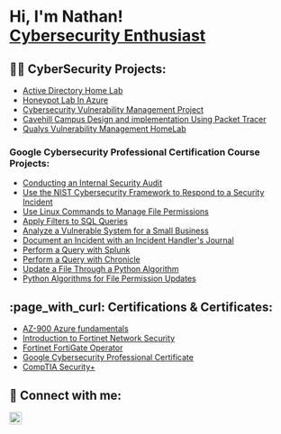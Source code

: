 <h1>Hi, I'm Nathan! <br/><a href="https://github.com/Natej2001"><a href="linkedin.com/in/nathan-james-3567551aa">Cybersecurity Enthusiast</a></h1>

<h2>👨‍💻 CyberSecurity Projects:</h2>

  - [Active Directory Home Lab](https://github.com/Natej2001/Active-Directory-Lab)
  - [Honeypot Lab In Azure](https://github.com/Natej2001/HoneyPot-lab-In-Azure)
  - [Cybersecurity Vulnerability Management Project](https://github.com/Nate-NJ/Cybersecurity-Vulnerability-Management-Project)
  - [Cavehill Campus Design and implementation Using Packet Tracer](https://github.com/Natej2001/Campus-Network-Design-Using-Packet-Tracer)
  -  [Qualys Vulnerability Management HomeLab]()


<h3>Google Cybersecurity Professional Certification Course Projects:</h3>

  - [Conducting an Internal Security Audit](https://github.com/Nate-NJ/Google-Cybersecurity-Projects#conducting-an-internal-security-audit-google-cybersecurity-professional-certification)
  - [Use the NIST Cybersecurity Framework to Respond to a Security Incident](https://github.com/Nate-NJ/Google-Cybersecurity-Projects#use-the-nist-cybersecurity-framework-to-respond-to-a-security-incident-google-cybersecurity-professional-certification)
  - [Use Linux Commands to Manage File Permissions](https://github.com/Nate-NJ/Google-Cybersecurity-Projects#use-linux-commands-to-manage-file-permissions-google-cybersecurity-professional-certification)
  - [Apply Filters to SQL Queries](https://github.com/Nate-NJ/Google-Cybersecurity-Projects#apply-filters-to-sql-queries-google-cybersecurity-professional-certification)
  - [Analyze a Vulnerable System for a Small Business](https://github.com/Nate-NJ/Google-Cybersecurity-Projects#analyze-a-vulnerable-system-for-a-small-business-google-cybersecurity-professional-certification)
  - [Document an Incident with an Incident Handler's Journal](https://github.com/Nate-NJ/Google-Cybersecurity-Projects#document-an-incident-with-an-incident-handlers-journal-google-cybersecurity-professional-certification)
  - [Perform a Query with Splunk](https://github.com/Nate-NJ/Perform-a-Query-with-Splunk_/blob/main/README.md)
  - [Perform a Query with Chronicle](https://github.com/Nate-NJ/Perform-a-Query-with-Chronicle./blob/main/README.md)
  - [Update a File Through a Python Algorithm](https://github.com/Nate-NJ/Update-a-File-Through-a-Python-Algorithm./blob/main/README.md)
  - [Python Algorithms for File Permission Updates](https://github.com/Nate-NJ/Algorithm-for-File-Update?tab=readme-ov-file#python-algorithms)


<h2>:page_with_curl: Certifications & Certificates:</h2>

-  [AZ-900 Azure fundamentals](https://learn.microsoft.com/en-gb/users/nathanjames-0690/credentials/b4b99515e6d86648)
-  [Introduction to Fortinet Network Security ](https://github.com/Natej2001/pdfs/blob/main/Course_Completion_Certificate.pdf)
-  [Fortinet FortiGate Operator ](https://www.credly.com/badges/ccead538-365d-4195-b727-a042f2de092d/public_url)
-  [Google Cybersecurity Professional Certificate](https://www.credly.com/badges/0b526bdb-21e0-4434-9293-a0c3b36758ef)
-  [CompTIA Security+ ](https://www.credly.com/badges/1d285a8a-3a6b-499b-b9b9-b9fd7d0886ca/public_url)




  
<h2> 🤳 Connect with me:</h2>

[<img align="left" alt="Nathan James | LinkedIn" width="22px" src="https://cdn.jsdelivr.net/npm/simple-icons@v3/icons/linkedin.svg" />][linkedin]

[linkedin]:https://www.LinkedIn.com/in/nathan-james-3567551aa

<!--
**Natej2001/Natej2001** is a ✨ _special_ ✨ repository because its `README.md` (this file) appears on your GitHub profile.

Here are some ideas to get you started:

- 🔭 I’m currently working on ...
- 🌱 I’m currently learning ...
- 👯 I’m looking to collaborate on ...
- 🤔 I’m looking for help with ...
- 💬 Ask me about ...
- 📫 How to reach me: ...
- 😄 Pronouns: ...
- ⚡ Fun fact: ...
-->
